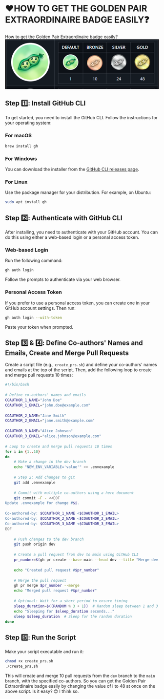 # ❤️HOW TO GET THE GOLDEN PAIR EXTRAORDINAIRE BADGE EASILY❓

How to get the Golden Pair Extraordinaire badge easily?
![Pair-Extraordinaire](image.png)

## Step 1️⃣: Install GitHub CLI

To get started, you need to install the GitHub CLI. Follow the instructions for your operating system:

### For macOS

```bash
brew install gh
```

### For Windows

You can download the installer from the [GitHub CLI releases page](https://github.com/cli/cli/releases).

### For Linux

Use the package manager for your distribution. For example, on Ubuntu:

```bash
sudo apt install gh
```

## Step 2️⃣: Authenticate with GitHub CLI

After installing, you need to authenticate with your GitHub account. You can do this using either a web-based login or a personal access token.

### Web-based Login

Run the following command:

```bash
gh auth login
```

Follow the prompts to authenticate via your web browser.

### Personal Access Token

If you prefer to use a personal access token, you can create one in your GitHub account settings. Then run:

```bash
gh auth login --with-token
```

Paste your token when prompted.

## Step 3️⃣ & 4️⃣: Define Co-authors' Names and Emails, Create and Merge Pull Requests

Create a script file (e.g., `create_prs.sh`) and define your co-authors' names and emails at the top of the script. Then, add the following loop to create and merge pull requests 10 times:

```bash
#!/bin/bash

# Define co-authors' names and emails
COAUTHOR_1_NAME="John Doe"
COAUTHOR_1_EMAIL="john.doe@example.com"

COAUTHOR_2_NAME="Jane Smith"
COAUTHOR_2_EMAIL="jane.smith@example.com"

COAUTHOR_3_NAME="Alice Johnson"
COAUTHOR_3_EMAIL="alice.johnson@example.com"

# Loop to create and merge pull requests 10 times
for i in {1..10}
do
    # Make a change in the dev branch
    echo "NEW_ENV_VARIABLE='value'" >> .envexample

    # Step 2: Add changes to git
    git add .envexample

    # Commit with multiple co-authors using a here document
    git commit -F - <<EOF
Update .envexample for change #$i.

Co-authored-by: $COAUTHOR_1_NAME <$COAUTHOR_1_EMAIL>
Co-authored-by: $COAUTHOR_2_NAME <$COAUTHOR_2_EMAIL>
Co-authored-by: $COAUTHOR_3_NAME <$COAUTHOR_3_EMAIL>
EOF

    # Push changes to the dev branch
    git push origin dev

    # Create a pull request from dev to main using GitHub CLI
    pr_number=$(gh pr create --base main --head dev --title "Merge dev to main for change #$i" --body "Merging changes from dev to main for change #$i.")

    echo "Created pull request #$pr_number"

    # Merge the pull request
    gh pr merge $pr_number --merge
    echo "Merged pull request #$pr_number"

    # Optional: Wait for a short period to ensure timing
    sleep_duration=$((RANDOM % 3 + 1))  # Random sleep between 1 and 3 seconds
    echo "Sleeping for $sleep_duration seconds..."
    sleep $sleep_duration  # Sleep for the random duration
done
```

## Step 5️⃣: Run the Script

Make your script executable and run it:

```bash
chmod +x create_prs.sh
./create_prs.sh
```

This will create and merge 10 pull requests from the `dev` branch to the `main` branch, with the specified co-authors.
So you can get the Golden Pair Extraordinaire badge easily by changing the value of i to 48 at once on the above script.
Is it easy? 😊
I think so.

```

```
